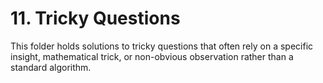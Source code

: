 # 11. Tricky Questions

This folder holds solutions to tricky questions that often rely on a specific insight, mathematical trick, or non-obvious observation rather than a standard algorithm.
